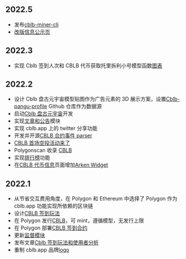 ## 2022.5

- 发布[cblb-miner-cli](https://github.com/cblb-app/cblb-miner-cli)
- [改版信息公示页](https://cblb.app/supervise/cblb-token-info)

## 2022.3

- 实现 Cblb 签到人次和 CBLB 代币获取托里拆利小号模型函数[图表](https://cblb.app/supervise/cblb-check-in)

## 2022.2

- 设计 Cblb 盘古元宇宙模型贴图作为广告元素的 3D 展示方案，设置[Cblb-pangu-profile](https://github.com/cblb-app/cblb-pangu-profile) Github 仓库作为数据源
- 启动[Cblb 盘古元宇宙](https://cblb.app/pangu)开发
- 实现[文章和公告](https://cblb.app/publish/articles)模块
- 实现 cblb.app 上的 twitter 分享功能
- 开发并开源[CBLB 合约事件 parser](https://github.com/cblb-app/cblb-event-parser)
- [CBLB 首场空投活动来了](https://github.com/cblb-app/cblb-articles/blob/master/2022/cblb-airdrop-zh.md)
- Polygonscan 收录 [CBLB](https://polygonscan.com/token/0x7a45922F95C845Ff9bE01112AfCF207968a9cA0B)
- 实现[排行榜](https://cblb.app/ranking)功能
- 在[CBLB 代币信息](https://cblb.app/supervise/cblb-token-info)页面增加[Arken Widget](https://docs.arken.finance/arken-finance/integrating-with-arken-finance/arken-widgets)

## 2022.1

- 从节省交互费用角度，在 Polygon 和 Ethereum 中选择了 Polygon 作为 cblb.app 功能实现所依赖的区块链
- 设计[CBLB 签到玩法](https://cblb.app/supervise/cblb-check-in)
- 在 Polygon 发行[CBLB](https://polygonscan.com/token/0x7a45922F95C845Ff9bE01112AfCF207968a9cA0B)，可 mint，遵循模型，无发行上限
- 在 Polygon 部署[CBLB 签到合约](https://polygonscan.com/address/0x15942E96becA7fA6081740dFB74D7702ec2C3B88)
- 更新[监督模块](https://cblb.app/supervise/progress)
- 发布文章[Cblb 签到玩法和使用者分析](https://github.com/cblb-app/cblb-articles/blob/master/analysis/cblb-checkin-users-analysis.md)
- 重制 cblb.app 品牌[logo](https://github.com/cblb-app/cblb-token-info/blob/master/media/cblb-logo-512-512.png)
